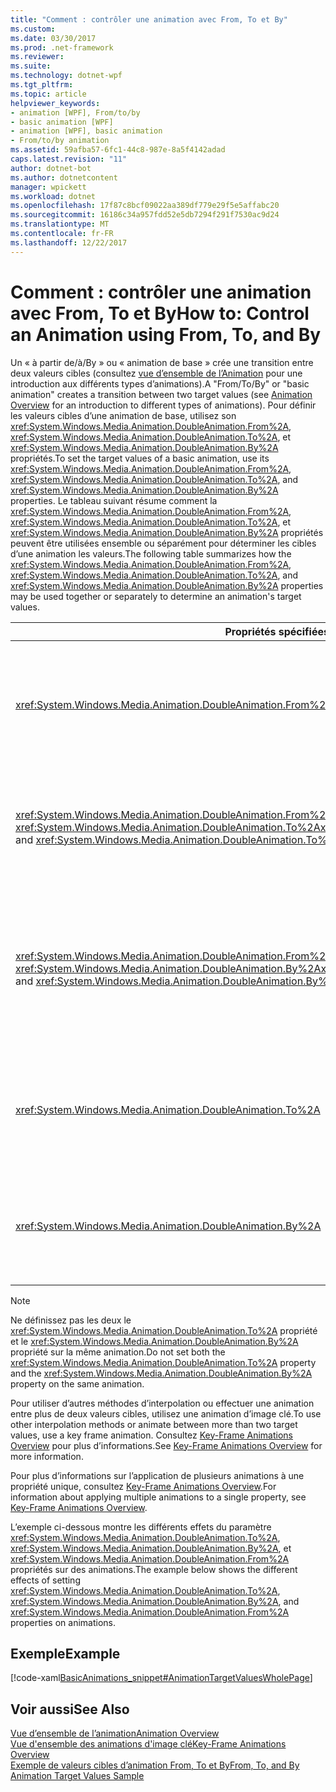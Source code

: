```yaml
---
title: "Comment : contrôler une animation avec From, To et By"
ms.custom: 
ms.date: 03/30/2017
ms.prod: .net-framework
ms.reviewer: 
ms.suite: 
ms.technology: dotnet-wpf
ms.tgt_pltfrm: 
ms.topic: article
helpviewer_keywords:
- animation [WPF], From/to/by
- basic animation [WPF]
- animation [WPF], basic animation
- From/to/by animation
ms.assetid: 59afba57-6fc1-44c8-987e-8a5f4142adad
caps.latest.revision: "11"
author: dotnet-bot
ms.author: dotnetcontent
manager: wpickett
ms.workload: dotnet
ms.openlocfilehash: 17f87c8bcf09022aa389df779e29f5e5affabc20
ms.sourcegitcommit: 16186c34a957fdd52e5db7294f291f7530ac9d24
ms.translationtype: MT
ms.contentlocale: fr-FR
ms.lasthandoff: 12/22/2017
---
```

# <a name="how-to-control-an-animation-using-from-to-and-by"></a><span data-ttu-id="2402c-102">Comment : contrôler une animation avec From, To et By</span><span class="sxs-lookup"><span data-stu-id="2402c-102">How to: Control an Animation using From, To, and By</span></span>
<span data-ttu-id="2402c-103">Un « à partir de/à/By » ou « animation de base » crée une transition entre deux valeurs cibles (consultez [vue d’ensemble de l’Animation](../../../../docs/framework/wpf/graphics-multimedia/animation-overview.md) pour une introduction aux différents types d’animations).</span><span class="sxs-lookup"><span data-stu-id="2402c-103">A "From/To/By" or "basic animation" creates a transition between two target values (see [Animation Overview](../../../../docs/framework/wpf/graphics-multimedia/animation-overview.md) for an introduction to different types of animations).</span></span> <span data-ttu-id="2402c-104">Pour définir les valeurs cibles d’une animation de base, utilisez son <xref:System.Windows.Media.Animation.DoubleAnimation.From%2A>, <xref:System.Windows.Media.Animation.DoubleAnimation.To%2A>, et <xref:System.Windows.Media.Animation.DoubleAnimation.By%2A> propriétés.</span><span class="sxs-lookup"><span data-stu-id="2402c-104">To set the target values of a basic animation, use its <xref:System.Windows.Media.Animation.DoubleAnimation.From%2A>, <xref:System.Windows.Media.Animation.DoubleAnimation.To%2A>, and <xref:System.Windows.Media.Animation.DoubleAnimation.By%2A> properties.</span></span>  <span data-ttu-id="2402c-105">Le tableau suivant résume comment la <xref:System.Windows.Media.Animation.DoubleAnimation.From%2A>, <xref:System.Windows.Media.Animation.DoubleAnimation.To%2A>, et <xref:System.Windows.Media.Animation.DoubleAnimation.By%2A> propriétés peuvent être utilisées ensemble ou séparément pour déterminer les cibles d’une animation les valeurs.</span><span class="sxs-lookup"><span data-stu-id="2402c-105">The following table summarizes how the <xref:System.Windows.Media.Animation.DoubleAnimation.From%2A>, <xref:System.Windows.Media.Animation.DoubleAnimation.To%2A>, and <xref:System.Windows.Media.Animation.DoubleAnimation.By%2A> properties may be used together or separately to determine an animation's target values.</span></span>  
  
|<span data-ttu-id="2402c-106">Propriétés spécifiées</span><span class="sxs-lookup"><span data-stu-id="2402c-106">Properties specified</span></span>|<span data-ttu-id="2402c-107">Comportement obtenu</span><span class="sxs-lookup"><span data-stu-id="2402c-107">Resulting behavior</span></span>|  
|--------------------------|------------------------|  
|<xref:System.Windows.Media.Animation.DoubleAnimation.From%2A>|<span data-ttu-id="2402c-108">L’animation passe de la valeur spécifiée par la <xref:System.Windows.Media.Animation.DoubleAnimation.From%2A> propriété la valeur de base de la propriété animée ou à une animation précédente de sortie de valeur, en fonction de la configuration de l’animation précédente.</span><span class="sxs-lookup"><span data-stu-id="2402c-108">The animation progresses from the value specified by the <xref:System.Windows.Media.Animation.DoubleAnimation.From%2A> property to the base value of the property being animated or to a previous animation's output value, depending on how the previous animation is configured.</span></span>|  
|<span data-ttu-id="2402c-109"><xref:System.Windows.Media.Animation.DoubleAnimation.From%2A> et <xref:System.Windows.Media.Animation.DoubleAnimation.To%2A></span><span class="sxs-lookup"><span data-stu-id="2402c-109"><xref:System.Windows.Media.Animation.DoubleAnimation.From%2A> and <xref:System.Windows.Media.Animation.DoubleAnimation.To%2A></span></span>|<span data-ttu-id="2402c-110">L’animation passe de la valeur spécifiée par la <xref:System.Windows.Media.Animation.DoubleAnimation.From%2A> valeur à la propriété spécifiée par le <xref:System.Windows.Media.Animation.DoubleAnimation.To%2A> propriété.</span><span class="sxs-lookup"><span data-stu-id="2402c-110">The animation progresses from the value specified by the <xref:System.Windows.Media.Animation.DoubleAnimation.From%2A> property to the value specified by the <xref:System.Windows.Media.Animation.DoubleAnimation.To%2A> property.</span></span>|  
|<span data-ttu-id="2402c-111"><xref:System.Windows.Media.Animation.DoubleAnimation.From%2A> et <xref:System.Windows.Media.Animation.DoubleAnimation.By%2A></span><span class="sxs-lookup"><span data-stu-id="2402c-111"><xref:System.Windows.Media.Animation.DoubleAnimation.From%2A> and <xref:System.Windows.Media.Animation.DoubleAnimation.By%2A></span></span>|<span data-ttu-id="2402c-112">L’animation passe de la valeur spécifiée par la <xref:System.Windows.Media.Animation.DoubleAnimation.From%2A> propriété à la valeur spécifiée par la somme de la <xref:System.Windows.Media.Animation.DoubleAnimation.From%2A> et <xref:System.Windows.Media.Animation.DoubleAnimation.By%2A> propriétés.</span><span class="sxs-lookup"><span data-stu-id="2402c-112">The animation progresses from the value specified by the <xref:System.Windows.Media.Animation.DoubleAnimation.From%2A> property to the value specified by the sum of the <xref:System.Windows.Media.Animation.DoubleAnimation.From%2A> and <xref:System.Windows.Media.Animation.DoubleAnimation.By%2A> properties.</span></span>|  
|<xref:System.Windows.Media.Animation.DoubleAnimation.To%2A>|<span data-ttu-id="2402c-113">L’animation progresse à partir de la valeur de base de la propriété animée ou d’une animation précédente valeur de sortie à la valeur spécifiée par la <xref:System.Windows.Media.Animation.DoubleAnimation.To%2A> propriété.</span><span class="sxs-lookup"><span data-stu-id="2402c-113">The animation progresses from the animated property's base value or a previous animation's output value to the value specified by the <xref:System.Windows.Media.Animation.DoubleAnimation.To%2A> property.</span></span>|  
|<xref:System.Windows.Media.Animation.DoubleAnimation.By%2A>|<span data-ttu-id="2402c-114">L’animation passe de la valeur de base de la propriété animée ou d’une animation précédente valeur de sortie à la somme de cette valeur et la valeur spécifiée par la <xref:System.Windows.Media.Animation.DoubleAnimation.By%2A> propriété.</span><span class="sxs-lookup"><span data-stu-id="2402c-114">The animation progresses from the base value of the property being animated or a previous animation's output value to the sum of that value and the value specified by the <xref:System.Windows.Media.Animation.DoubleAnimation.By%2A> property.</span></span>|  
  
> [!NOTE]
>  <span data-ttu-id="2402c-115">Ne définissez pas les deux le <xref:System.Windows.Media.Animation.DoubleAnimation.To%2A> propriété et le <xref:System.Windows.Media.Animation.DoubleAnimation.By%2A> propriété sur la même animation.</span><span class="sxs-lookup"><span data-stu-id="2402c-115">Do not set both the <xref:System.Windows.Media.Animation.DoubleAnimation.To%2A> property and the <xref:System.Windows.Media.Animation.DoubleAnimation.By%2A> property on the same animation.</span></span>  
  
 <span data-ttu-id="2402c-116">Pour utiliser d’autres méthodes d’interpolation ou effectuer une animation entre plus de deux valeurs cibles, utilisez une animation d’image clé.</span><span class="sxs-lookup"><span data-stu-id="2402c-116">To use other interpolation methods or animate between more than two target values, use a key frame animation.</span></span> <span data-ttu-id="2402c-117">Consultez [Key-Frame Animations Overview](../../../../docs/framework/wpf/graphics-multimedia/key-frame-animations-overview.md) pour plus d’informations.</span><span class="sxs-lookup"><span data-stu-id="2402c-117">See [Key-Frame Animations Overview](../../../../docs/framework/wpf/graphics-multimedia/key-frame-animations-overview.md) for more information.</span></span>  
  
 <span data-ttu-id="2402c-118">Pour plus d’informations sur l’application de plusieurs animations à une propriété unique, consultez [Key-Frame Animations Overview](../../../../docs/framework/wpf/graphics-multimedia/key-frame-animations-overview.md).</span><span class="sxs-lookup"><span data-stu-id="2402c-118">For information about applying multiple animations to a single property, see [Key-Frame Animations Overview](../../../../docs/framework/wpf/graphics-multimedia/key-frame-animations-overview.md).</span></span>  
  
 <span data-ttu-id="2402c-119">L’exemple ci-dessous montre les différents effets du paramètre <xref:System.Windows.Media.Animation.DoubleAnimation.To%2A>, <xref:System.Windows.Media.Animation.DoubleAnimation.By%2A>, et <xref:System.Windows.Media.Animation.DoubleAnimation.From%2A> propriétés sur des animations.</span><span class="sxs-lookup"><span data-stu-id="2402c-119">The example below shows the different effects of setting <xref:System.Windows.Media.Animation.DoubleAnimation.To%2A>, <xref:System.Windows.Media.Animation.DoubleAnimation.By%2A>, and <xref:System.Windows.Media.Animation.DoubleAnimation.From%2A> properties on animations.</span></span>  
  
## <a name="example"></a><span data-ttu-id="2402c-120">Exemple</span><span class="sxs-lookup"><span data-stu-id="2402c-120">Example</span></span>  
 [!code-xaml[BasicAnimations_snippet#AnimationTargetValuesWholePage](../../../../samples/snippets/csharp/VS_Snippets_Wpf/BasicAnimations_snippet/CS/AnimationTargetValuesExample.xaml#animationtargetvalueswholepage)]  
  
## <a name="see-also"></a><span data-ttu-id="2402c-121">Voir aussi</span><span class="sxs-lookup"><span data-stu-id="2402c-121">See Also</span></span>  
 [<span data-ttu-id="2402c-122">Vue d’ensemble de l’animation</span><span class="sxs-lookup"><span data-stu-id="2402c-122">Animation Overview</span></span>](../../../../docs/framework/wpf/graphics-multimedia/animation-overview.md)  
 [<span data-ttu-id="2402c-123">Vue d'ensemble des animations d'image clé</span><span class="sxs-lookup"><span data-stu-id="2402c-123">Key-Frame Animations Overview</span></span>](../../../../docs/framework/wpf/graphics-multimedia/key-frame-animations-overview.md)  
 [<span data-ttu-id="2402c-124">Exemple de valeurs cibles d’animation From, To et By</span><span class="sxs-lookup"><span data-stu-id="2402c-124">From, To, and By Animation Target Values Sample</span></span>](http://go.microsoft.com/fwlink/?LinkID=159988)
